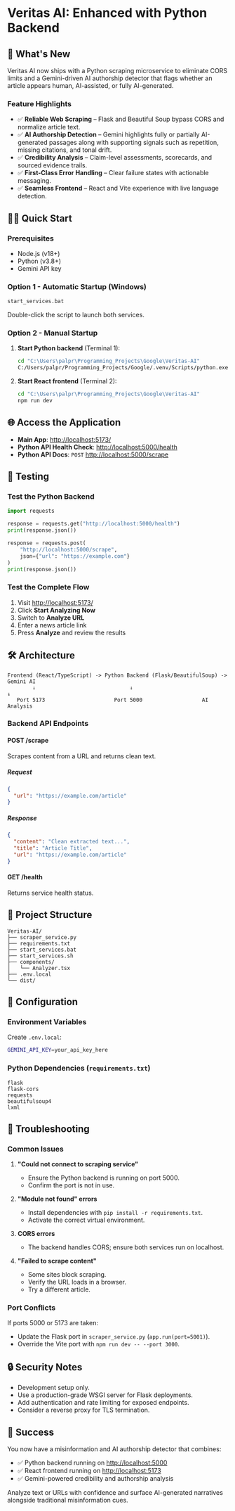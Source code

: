 # Veritas AI: Enhanced with Python Backend

## 🚀 What's New

Veritas AI now ships with a Python scraping microservice to eliminate CORS limits and a Gemini-driven AI authorship detector that flags whether an article appears human, AI-assisted, or fully AI-generated.

### Feature Highlights

- ✅ **Reliable Web Scraping** – Flask and Beautiful Soup bypass CORS and normalize article text.
- ✅ **AI Authorship Detection** – Gemini highlights fully or partially AI-generated passages along with supporting signals such as repetition, missing citations, and tonal drift.
- ✅ **Credibility Analysis** – Claim-level assessments, scorecards, and sourced evidence trails.
- ✅ **First-Class Error Handling** – Clear failure states with actionable messaging.
- ✅ **Seamless Frontend** – React and Vite experience with live language detection.

## 🏃‍♂️ Quick Start

### Prerequisites

- Node.js (v18+)
- Python (v3.8+)
- Gemini API key

### Option 1 - Automatic Startup (Windows)

```bash
start_services.bat
```

Double-click the script to launch both services.

### Option 2 - Manual Startup

1. **Start Python backend** (Terminal 1):

   ```bash
   cd "C:\Users\palpr\Programming_Projects\Google\Veritas-AI"
   C:/Users/palpr/Programming_Projects/Google/.venv/Scripts/python.exe scraper_service.py
   ```

2. **Start React frontend** (Terminal 2):

   ```bash
   cd "C:\Users\palpr\Programming_Projects\Google\Veritas-AI"
   npm run dev
   ```

## 🌐 Access the Application

- **Main App**: <http://localhost:5173/>
- **Python API Health Check**: <http://localhost:5000/health>
- **Python API Docs**: `POST` <http://localhost:5000/scrape>

## 🧪 Testing

### Test the Python Backend

```python
import requests

response = requests.get("http://localhost:5000/health")
print(response.json())

response = requests.post(
    "http://localhost:5000/scrape",
    json={"url": "https://example.com"}
)
print(response.json())
```

### Test the Complete Flow

1. Visit <http://localhost:5173/>
2. Click **Start Analyzing Now**
3. Switch to **Analyze URL**
4. Enter a news article link
5. Press **Analyze** and review the results

## 🛠 Architecture

```text
Frontend (React/TypeScript) -> Python Backend (Flask/BeautifulSoup) -> Gemini AI
        ↓                              ↓                              ↓
   Port 5173                      Port 5000                   AI Analysis
```

### Backend API Endpoints

#### POST /scrape

Scrapes content from a URL and returns clean text.

##### Request

```json
{
  "url": "https://example.com/article"
}
```

##### Response

```json
{
  "content": "Clean extracted text...",
  "title": "Article Title",
  "url": "https://example.com/article"
}
```

#### GET /health

Returns service health status.

## 📁 Project Structure

```text
Veritas-AI/
├── scraper_service.py
├── requirements.txt
├── start_services.bat
├── start_services.sh
├── components/
│   └── Analyzer.tsx
├── .env.local
└── dist/
```

## 🔧 Configuration

### Environment Variables

Create `.env.local`:

```bash
GEMINI_API_KEY=your_api_key_here
```

### Python Dependencies (`requirements.txt`)

```text
flask
flask-cors
requests
beautifulsoup4
lxml
```

## 🐛 Troubleshooting

### Common Issues

1. **"Could not connect to scraping service"**
   - Ensure the Python backend is running on port 5000.
   - Confirm the port is not in use.

2. **"Module not found" errors**
   - Install dependencies with `pip install -r requirements.txt`.
   - Activate the correct virtual environment.

3. **CORS errors**
   - The backend handles CORS; ensure both services run on localhost.

4. **"Failed to scrape content"**
   - Some sites block scraping.
   - Verify the URL loads in a browser.
   - Try a different article.

### Port Conflicts

If ports 5000 or 5173 are taken:

- Update the Flask port in `scraper_service.py` (`app.run(port=5001)`).
- Override the Vite port with `npm run dev -- --port 3000`.

## 🔒 Security Notes

- Development setup only.
- Use a production-grade WSGI server for Flask deployments.
- Add authentication and rate limiting for exposed endpoints.
- Consider a reverse proxy for TLS termination.

## 🎯 Success

You now have a misinformation and AI authorship detector that combines:

- ✅ Python backend running on <http://localhost:5000>
- ✅ React frontend running on <http://localhost:5173>
- ✅ Gemini-powered credibility and authorship analysis

Analyze text or URLs with confidence and surface AI-generated narratives alongside traditional misinformation cues.
